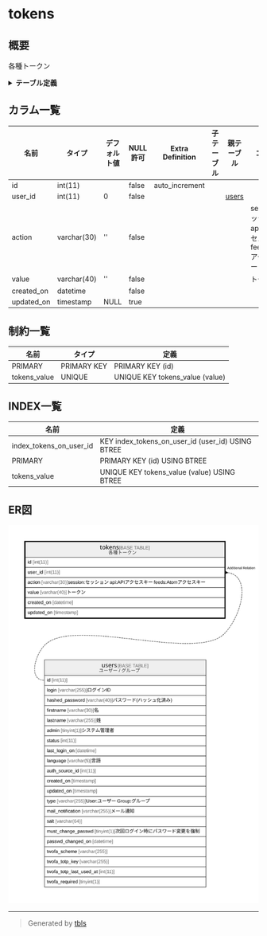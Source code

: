 # tokens

## 概要

各種トークン

<details>
<summary><strong>テーブル定義</strong></summary>

```sql
CREATE TABLE `tokens` (
  `id` int(11) NOT NULL AUTO_INCREMENT,
  `user_id` int(11) NOT NULL DEFAULT 0,
  `action` varchar(30) NOT NULL DEFAULT '',
  `value` varchar(40) NOT NULL DEFAULT '',
  `created_on` datetime NOT NULL,
  `updated_on` timestamp NULL DEFAULT NULL,
  PRIMARY KEY (`id`),
  UNIQUE KEY `tokens_value` (`value`),
  KEY `index_tokens_on_user_id` (`user_id`)
) ENGINE=InnoDB DEFAULT CHARSET=utf8mb4
```

</details>

## カラム一覧

| 名前         | タイプ         | デフォルト値       | NULL許可   | Extra Definition | 子テーブル      | 親テーブル             | コメント                                                                    |
| ---------- | ----------- | ------------ | -------- | ---------------- | ---------- | ----------------- | ----------------------------------------------------------------------- |
| id         | int(11)     |              | false    | auto_increment   |            |                   |                                                                         |
| user_id    | int(11)     | 0            | false    |                  |            | [users](users.md) |                                                                         |
| action     | varchar(30) | ''           | false    |                  |            |                   | session:セッション<br>api:APIアクセスキー<br>feeds:Atomアクセスキー<br>                  |
| value      | varchar(40) | ''           | false    |                  |            |                   | トークン                                                                    |
| created_on | datetime    |              | false    |                  |            |                   |                                                                         |
| updated_on | timestamp   | NULL         | true     |                  |            |                   |                                                                         |

## 制約一覧

| 名前           | タイプ         | 定義                              |
| ------------ | ----------- | ------------------------------- |
| PRIMARY      | PRIMARY KEY | PRIMARY KEY (id)                |
| tokens_value | UNIQUE      | UNIQUE KEY tokens_value (value) |

## INDEX一覧

| 名前                      | 定義                                                |
| ----------------------- | ------------------------------------------------- |
| index_tokens_on_user_id | KEY index_tokens_on_user_id (user_id) USING BTREE |
| PRIMARY                 | PRIMARY KEY (id) USING BTREE                      |
| tokens_value            | UNIQUE KEY tokens_value (value) USING BTREE       |

## ER図

![er](tokens.svg)

---

> Generated by [tbls](https://github.com/k1LoW/tbls)
